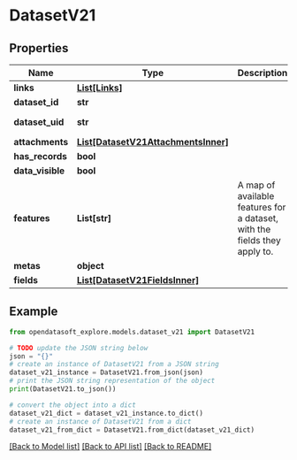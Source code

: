 # DatasetV21


## Properties

Name | Type | Description | Notes
------------ | ------------- | ------------- | -------------
**links** | [**List[Links]**](Links.md) |  | [optional] 
**dataset_id** | **str** |  | [optional] 
**dataset_uid** | **str** |  | [optional] [readonly] 
**attachments** | [**List[DatasetV21AttachmentsInner]**](DatasetV21AttachmentsInner.md) |  | [optional] 
**has_records** | **bool** |  | [optional] 
**data_visible** | **bool** |  | [optional] 
**features** | **List[str]** | A map of available features for a dataset, with the fields they apply to.  | [optional] 
**metas** | **object** |  | [optional] 
**fields** | [**List[DatasetV21FieldsInner]**](DatasetV21FieldsInner.md) |  | [optional] 

## Example

```python
from opendatasoft_explore.models.dataset_v21 import DatasetV21

# TODO update the JSON string below
json = "{}"
# create an instance of DatasetV21 from a JSON string
dataset_v21_instance = DatasetV21.from_json(json)
# print the JSON string representation of the object
print(DatasetV21.to_json())

# convert the object into a dict
dataset_v21_dict = dataset_v21_instance.to_dict()
# create an instance of DatasetV21 from a dict
dataset_v21_from_dict = DatasetV21.from_dict(dataset_v21_dict)
```
[[Back to Model list]](../README.md#documentation-for-models) [[Back to API list]](../README.md#documentation-for-api-endpoints) [[Back to README]](../README.md)


